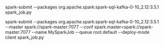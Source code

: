 spark-submit --packages org.apache.spark:spark-sql-kafka-0-10_2.12:3.5.1 spark_job.py

spark-submit --packages org.apache.spark:spark-sql-kafka-0-10_2.12:3.5.1 --master spark://spark-master:7077 --conf spark.master=spark://spark-master:7077 --name MySparkJob --queue root.default --deploy-mode client spark_job.py